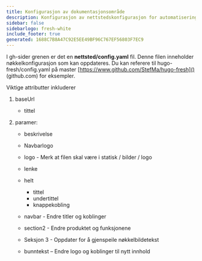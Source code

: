 ```yaml
---
title: Konfigurasjon av dokumentasjonsområde
description: Konfigurasjon av nettstedskonfigurasjon for automatiseringssett
sidebar: false
sidebarlogo: fresh-white
include_footer: true
generated: 1688C7B8A47C92E5EE49BF96C767EF56803F7EC9
---
```



I gh-sider grenen er det en **nettsted/config.yaml** fil. Denne filen inneholder nøkkelkonfigurasjon som kan oppdateres. Du kan referere til hugo-fresh/config.yaml på master [https://www.github.com/StefMa/hugo-fresh]() (github.com) for eksempler.

Viktige attributter inkluderer

1. baseUrl

    - tittel

1. paramer:

    - beskrivelse
    
    - Navbarlogo
    
    - logo - Merk at filen skal være i statisk / bilder / logo
    
    - lenke
    
    - helt
        - tittel
        - undertittel
        - knappekobling
    
    - navbar - Endre titler og koblinger
    
    - section2 - Endre produktet og funksjonene
    
    - Seksjon 3 - Oppdater for å gjenspeile nøkkelbildetekst
    
    - bunntekst – Endre logo og koblinger til nytt innhold
